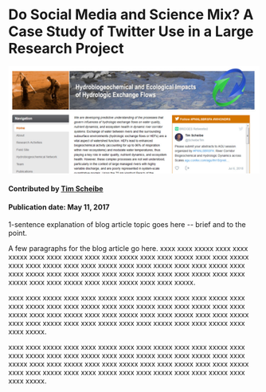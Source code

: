 # Do Social Media and Science Mix? A Case Study of Twitter Use in a Large Research Project

 <img src='https://github.com/tscheibe/betterscientificsoftware.github.io/blob/scheibe/Articles/Blog/Web_ScreenCapture.jpg' />

#### Contributed by [Tim Scheibe](https://github.com/tscheibe "Tim Scheibe GitHub Profile")

#### Publication date: May 11, 2017

1-sentence explanation of blog article topic goes here -- brief and to the point.

A few paragraphs for the blog article go here.  xxxx xxxx xxxxx xxxx xxxx xxxxx xxxx xxxx xxxxx xxxx xxxx xxxxx xxxx xxxx xxxxx xxxx xxxx xxxxx xxxx xxxx xxxxx xxxx xxxx xxxxx xxxx xxxx xxxxx xxxx xxxx xxxxx xxxx xxxx xxxxx xxxx xxxx xxxxx xxxx xxxx xxxxx xxxx xxxx xxxxx xxxx xxxx xxxxx xxxx xxxx xxxxx xxxx xxxx xxxxx xxxx xxxx xxxxx.

xxxx xxxx xxxxx xxxx xxxx xxxxx xxxx xxxx xxxxx xxxx xxxx xxxxx xxxx xxxx xxxxx xxxx xxxx xxxxx xxxx xxxx xxxxx xxxx xxxx xxxxx xxxx xxxx xxxxx xxxx xxxx xxxxx xxxx xxxx xxxxx xxxx xxxx xxxxx xxxx xxxx xxxxx xxxx xxxx xxxxx xxxx xxxx xxxxx xxxx xxxx xxxxx xxxx xxxx xxxxx xxxx xxxx xxxxx.

xxxx xxxx xxxxx xxxx xxxx xxxxx xxxx xxxx xxxxx xxxx xxxx xxxxx xxxx xxxx xxxxx xxxx xxxx xxxxx xxxx xxxx xxxxx xxxx xxxx xxxxx xxxx xxxx xxxxx xxxx xxxx xxxxx xxxx xxxx xxxxx xxxx xxxx xxxxx xxxx xxxx xxxxx xxxx xxxx xxxxx xxxx xxxx xxxxx xxxx xxxx xxxxx xxxx xxxx xxxxx xxxx xxxx xxxxx.

<!---
Publish: No
Categories: reliability
Topics: testing
Tags: bssw-blog-article
Level: 2
Prerequisites: default
Aggregate: none
--->
